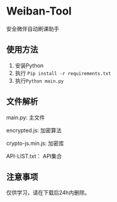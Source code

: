 # Weiban-Tool

安全微伴自动刷课助手

## 使用方法

1. 安装Python
2. 执行 <code>Pip install -r requirements.txt</code>
3. 执行<code>Python main.py</code>

## 文件解析
main.py: 主文件

encrypted.js: 加密算法

crypto-js.min.js: 加密库

API-LIST.txt： API集合
## 注意事项
仅供学习，请在下载后24h内删除。